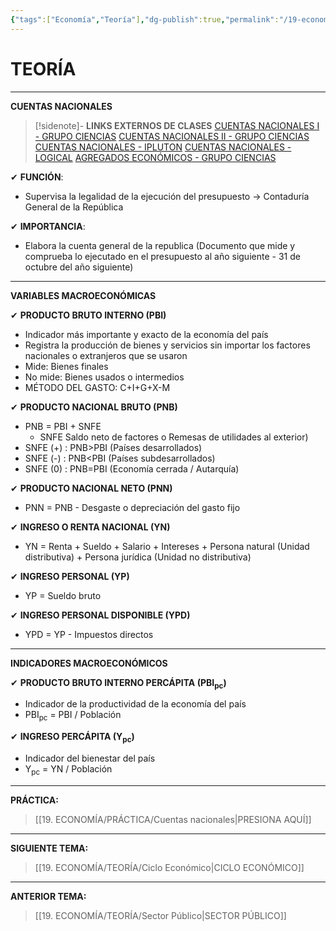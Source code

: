 ```yaml
---
{"tags":["Economía","Teoría"],"dg-publish":true,"permalink":"/19-economia/teoria/cuentas-nacionales/","dgPassFrontmatter":true}
---
```


# TEORÍA
---
**CUENTAS NACIONALES** 

>[!sidenote]- **LINKS EXTERNOS DE CLASES** 
>[CUENTAS NACIONALES I - GRUPO CIENCIAS](https://www.youtube.com/watch?v=AIo-I4oN1J4) 
>[CUENTAS NACIONALES II - GRUPO CIENCIAS](https://www.youtube.com/watch?v=QpVFzmYFJdk) 
>[CUENTAS NACIONALES - IPLUTON](https://www.youtube.com/watch?v=b3dUTeVx1CQ) 
>[CUENTAS NACIONALES - LOGICAL](https://www.youtube.com/watch?v=xdVj_WOJM7s) 
>[AGREGADOS ECONÓMICOS - GRUPO CIENCIAS](https://www.youtube.com/watch?v=O-AF2AUPM38)

✔ **FUNCIÓN**:
- Supervisa la legalidad de la ejecución del presupuesto → Contaduría General de la República

✔ **IMPORTANCIA**:
- Elabora la cuenta general de la republica (Documento que mide y comprueba lo ejecutado en el presupuesto al año siguiente - 31 de octubre del año siguiente)

---
**VARIABLES MACROECONÓMICAS**

✔ **PRODUCTO BRUTO INTERNO (PBI)** 
- Indicador más importante y exacto de la economía del país
- Registra la producción de bienes y servicios sin importar los factores nacionales o extranjeros que se usaron
- Mide: Bienes finales
- No mide: Bienes usados o intermedios
- MÉTODO DEL GASTO: C+I+G+X-M

✔ **PRODUCTO NACIONAL BRUTO (PNB)**  
- PNB = PBI + SNFE 
	- SNFE Saldo neto de factores o Remesas de utilidades al exterior)
- SNFE (+) : PNB>PBI (Países desarrollados)
- SNFE (-) : PNB<PBI (Países subdesarrollados)
- SNFE (0) : PNB=PBI (Economía cerrada / Autarquía)

✔ **PRODUCTO NACIONAL NETO (PNN)** 
- PNN = PNB - Desgaste o depreciación del gasto fijo

✔ **INGRESO O RENTA NACIONAL (YN)** 
- YN = Renta + Sueldo + Salario + Intereses + Persona natural (Unidad distributiva) + Persona jurídica (Unidad no distributiva)

✔ **INGRESO PERSONAL (YP)** 
- YP = Sueldo bruto 

✔ **INGRESO PERSONAL DISPONIBLE (YPD)** 
- YPD = YP - Impuestos directos

---
**INDICADORES MACROECONÓMICOS**

✔ **PRODUCTO BRUTO INTERNO PERCÁPITA (PBI<sub>pc</sub>)** 
- Indicador de la productividad de la economía del país 
- PBI<sub>pc</sub> = PBI / Población

✔ **INGRESO PERCÁPITA (Y<sub>pc</sub>)**
- Indicador del bienestar del país 
- Y<sub>pc</sub> = YN / Población

---
**PRÁCTICA:** 
>[[19. ECONOMÍA/PRÁCTICA/Cuentas nacionales\|PRESIONA AQUÍ]]

---
**SIGUIENTE TEMA:** 
>[[19. ECONOMÍA/TEORÍA/Ciclo Económico\|CICLO ECONÓMICO]]

---
**ANTERIOR TEMA:** 
>[[19. ECONOMÍA/TEORÍA/Sector Público\|SECTOR PÚBLICO]]

